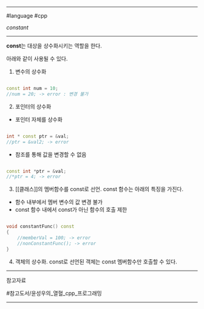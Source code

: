 
---

#language #cpp 

*constant*

---

**const**는 대상을 상수화시키는 역할을 한다.

아래와 같이 사용될 수 있다.

1. 변수의 상수화

```cpp

const int num = 10;
//num = 20; -> error : 변경 불가

```

2. 포인터의 상수화
	
+ 포인터 자체를 상수화

```cpp

int * const ptr = &val;
//ptr = &val2; -> error

```

+ 참조를 통해 값을 변경할 수 없음

```cpp

const int *ptr = &val;
//*ptr = 4; -> error

```

3. [[클래스]]의 멤버함수를 const로 선언. const 함수는 아래의 특징을 가진다.

+ 함수 내부에서 멤버 변수의 값 변경 불가
+ const 함수 내에서 const가 아닌 함수의 호출 제한

```cpp

void constantFunc() const
{
	//memberVal = 100; -> error
	//nonConstantFunc(); -> error
}

```

4. 객체의 상수화. const로 선언된 객체는 const 멤버함수만 호출할 수 있다.

---

참고자료

#참고도서/윤성우의_열혈_cpp_프로그래밍

---